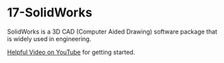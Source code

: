# 17-SolidWorks
SolidWorks is a 3D CAD (Computer Aided Drawing) software package that is widely used in engineering.

[Helpful Video on YouTube](https://youtu.be/ypymT835Gqw) for getting started.